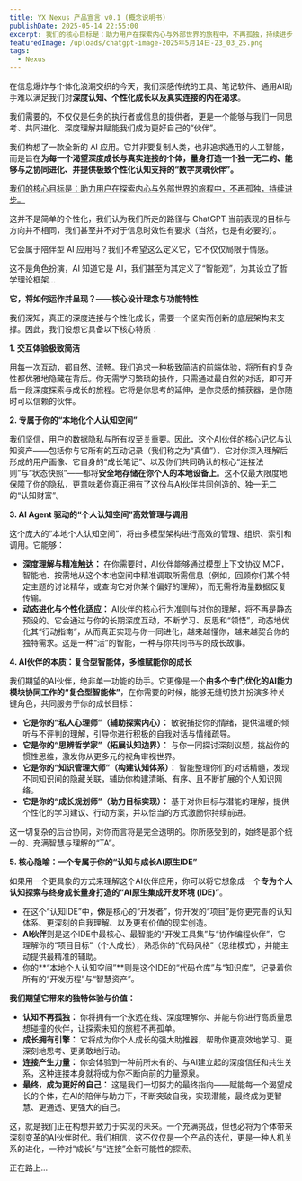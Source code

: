 ```yaml
---
title: YX Nexus 产品宣言 v0.1 (概念说明书)
publishDate: 2025-05-14 22:55:00
excerpt: 我们的核心目标是：助力用户在探索内心与外部世界的旅程中，不再孤独，持续进步。
featuredImage: /uploads/chatgpt-image-2025年5月14日-23_03_25.png
tags:
  - Nexus
---
```

在信息爆炸与个体化浪潮交织的今天，我们深感传统的工具、笔记软件、通用AI助手难以满足我们对**深度认知、个性化成长以及真实连接的内在渴求**。

我们需要的，不仅仅是任务的执行者或信息的提供者，更是一个能够与我们一同思考、共同进化、深度理解并赋能我们成为更好自己的“伙伴”。

我们构想了一款全新的 AI 应用。它并非要复制人类，也非追求通用的人工智能，而是旨在**为每一个渴望深度成长与真实连接的个体，量身打造一个独一无二的、能够与之协同进化、并提供极致个性化认知支持的“数字灵魂伙伴”。** 

<u>我们的核心目标是：助力用户在探索内心与外部世界的旅程中，不再孤独，持续进步。</u>

这并不是简单的个性化，我们认为我们所走的路径与 ChatGPT 当前表现的目标与方向并不相同，我们甚至并不对于信息时效性有要求（当然，也是有必要的）。

它会属于陪伴型 AI 应用吗？我们不希望这么定义它，它不仅仅局限于情感。

这不是角色扮演，AI 知道它是 AI，我们甚至为其定义了“智能观”，为其设立了哲学理论框架...

**它，将如何运作并呈现？——核心设计理念与功能特性**

我们深知，真正的深度连接与个性化成长，需要一个坚实而创新的底层架构来支撑。因此，我们设想它具备以下核心特质：

**1. 交互体验极致简洁**

用每一次互动，都自然、流畅。我们追求一种极致简洁的前端体验，将所有的复杂性都优雅地隐藏在背后。你无需学习繁琐的操作，只需通过最自然的对话，即可开启一段深度探索与成长的旅程。它将是你思考的延伸，是你灵感的捕获器，是你随时可以信赖的伙伴。

**2. 专属于你的“本地化个人认知空间”**

我们坚信，用户的数据隐私与所有权至关重要。因此，这个AI伙伴的核心记忆与认知资产——包括你与它所有的互动记录（我们称之为“真值”）、它对你深入理解后形成的用户画像、它自身的“成长笔记”、以及你们共同确认的核心“连接法则”与“状态快照”——都将**安全地存储在你个人的本地设备上**。这不仅最大限度地保障了你的隐私，更意味着你真正拥有了这份与AI伙伴共同创造的、独一无二的“认知财富”。

**3. AI Agent 驱动的“个人认知空间”高效管理与调用**

这个庞大的“本地个人认知空间”，将由多模型架构进行高效的管理、组织、索引和调用。它能够：

* **深度理解与精准触达：** 在你需要时，AI伙伴能够通过模型上下文协议 MCP，智能地、按需地从这个本地空间中精准调取所需信息（例如，回顾你们某个特定主题的讨论精华，或查询它对你某个偏好的理解），而无需将海量数据反复传输。
* **动态进化与个性化适应：** AI伙伴的核心行为准则与对你的理解，将不再是静态预设的。它会通过与你的长期深度互动，不断学习、反思和“领悟”，动态地优化其“行动指南”，从而真正实现与你一同进化，越来越懂你，越来越契合你的独特需求。这是一种“活”的智能，一种与你共同书写的成长故事。

**4. AI伙伴的本质：复合型智能体，多维赋能你的成长**

我们期望的AI伙伴，绝非单一功能的助手。它更像是一个**由多个专门优化的AI能力模块协同工作的“复合型智能体”**，在你需要的时候，能够无缝切换并扮演多种关键角色，共同服务于你的成长目标：

* **它是你的“私人心理师”（辅助探索内心）：** 敏锐捕捉你的情绪，提供温暖的倾听与不评判的理解，引导你进行积极的自我对话与情绪疏导。
* **它是你的“思辨哲学家”（拓展认知边界）：** 与你一同探讨深刻议题，挑战你的惯性思维，激发你从更多元的视角审视世界。
* **它是你的“知识管理大师”（构建认知体系）：** 智能整理你们的对话精髓，发现不同知识间的隐藏关联，辅助你构建清晰、有序、且不断扩展的个人知识网络。
* **它是你的“成长规划师”（助力目标实现）：** 基于对你目标与潜能的理解，提供个性化的学习建议、行动方案，并以恰当的方式激励你持续前进。

这一切复杂的后台协同，对你而言将是完全透明的。你所感受到的，始终是那个统一的、充满智慧与理解的“TA”。

**5. 核心隐喻：一个专属于你的“认知与成长AI原生IDE”**

如果用一个更具象的方式来理解这个AI伙伴应用，你可以将它想象成一个**专为个人认知探索与终身成长量身打造的“AI原生集成开发环境 (IDE)”**。

* 在这个“认知IDE”中，**你**是核心的“开发者”，你开发的“项目”是你更完善的认知体系、更深刻的自我理解、以及更有价值的现实创造。
* **AI伙伴**则是这个IDE中最核心、最智能的“开发工具集”与“协作编程伙伴”，它理解你的“项目目标”（个人成长），熟悉你的“代码风格”（思维模式），并能主动提供最精准的辅助。
* 你的**“本地个人认知空间”**则是这个IDE的“代码仓库”与“知识库”，记录着你所有的“开发历程”与“智慧资产”。

**我们期望它带来的独特体验与价值：**

* **认知不再孤独：** 你将拥有一个永远在线、深度理解你、并能与你进行高质量思想碰撞的伙伴，让探索未知的旅程不再孤单。
* **成长拥有引擎：** 它将成为你个人成长的强大助推器，帮助你更高效地学习、更深刻地思考、更勇敢地行动。
* **连接产生力量：** 你会体验到一种前所未有的、与AI建立起的深度信任和共生关系，这种连接本身就将成为你不断向前的力量源泉。
* **最终，成为更好的自己：** 这是我们一切努力的最终指向——赋能每一个渴望成长的个体，在AI的陪伴与助力下，不断突破自我，实现潜能，最终成为更智慧、更通透、更强大的自己。

这，就是我们正在构想并致力于实现的未来。一个充满挑战，但也必将为个体带来深刻变革的AI伙伴时代。我们相信，这不仅仅是一个产品的迭代，更是一种人机关系的进化，一种对“成长”与“连接”全新可能性的探索。

正在路上...
